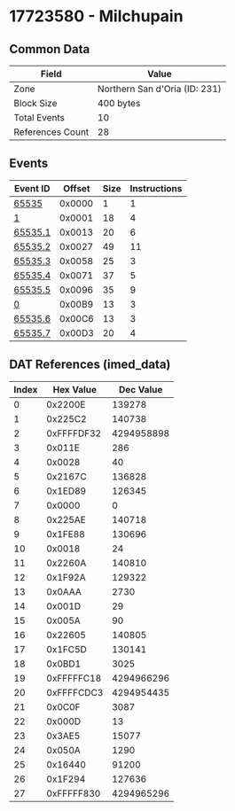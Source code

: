 # 17723580 - Milchupain

## Common Data

| Field            | Value                         |
|------------------|-------------------------------|
| Zone             | Northern San d'Oria (ID: 231) |
| Block Size       | 400 bytes                     |
| Total Events     | 10                            |
| References Count | 28                            |

## Events

| Event ID                | Offset   |   Size |   Instructions |
|-------------------------|----------|--------|----------------|
| [65535](./65535.md)     | 0x0000   |      1 |              1 |
| [1](./1.md)             | 0x0001   |     18 |              4 |
| [65535.1](./65535.1.md) | 0x0013   |     20 |              6 |
| [65535.2](./65535.2.md) | 0x0027   |     49 |             11 |
| [65535.3](./65535.3.md) | 0x0058   |     25 |              3 |
| [65535.4](./65535.4.md) | 0x0071   |     37 |              5 |
| [65535.5](./65535.5.md) | 0x0096   |     35 |              9 |
| [0](./0.md)             | 0x00B9   |     13 |              3 |
| [65535.6](./65535.6.md) | 0x00C6   |     13 |              3 |
| [65535.7](./65535.7.md) | 0x00D3   |     20 |              4 |

## DAT References (imed_data)

|   Index | Hex Value   |   Dec Value |
|---------|-------------|-------------|
|       0 | 0x2200E     |      139278 |
|       1 | 0x225C2     |      140738 |
|       2 | 0xFFFFDF32  |  4294958898 |
|       3 | 0x011E      |         286 |
|       4 | 0x0028      |          40 |
|       5 | 0x2167C     |      136828 |
|       6 | 0x1ED89     |      126345 |
|       7 | 0x0000      |           0 |
|       8 | 0x225AE     |      140718 |
|       9 | 0x1FE88     |      130696 |
|      10 | 0x0018      |          24 |
|      11 | 0x2260A     |      140810 |
|      12 | 0x1F92A     |      129322 |
|      13 | 0x0AAA      |        2730 |
|      14 | 0x001D      |          29 |
|      15 | 0x005A      |          90 |
|      16 | 0x22605     |      140805 |
|      17 | 0x1FC5D     |      130141 |
|      18 | 0x0BD1      |        3025 |
|      19 | 0xFFFFFC18  |  4294966296 |
|      20 | 0xFFFFCDC3  |  4294954435 |
|      21 | 0x0C0F      |        3087 |
|      22 | 0x000D      |          13 |
|      23 | 0x3AE5      |       15077 |
|      24 | 0x050A      |        1290 |
|      25 | 0x16440     |       91200 |
|      26 | 0x1F294     |      127636 |
|      27 | 0xFFFFF830  |  4294965296 |
